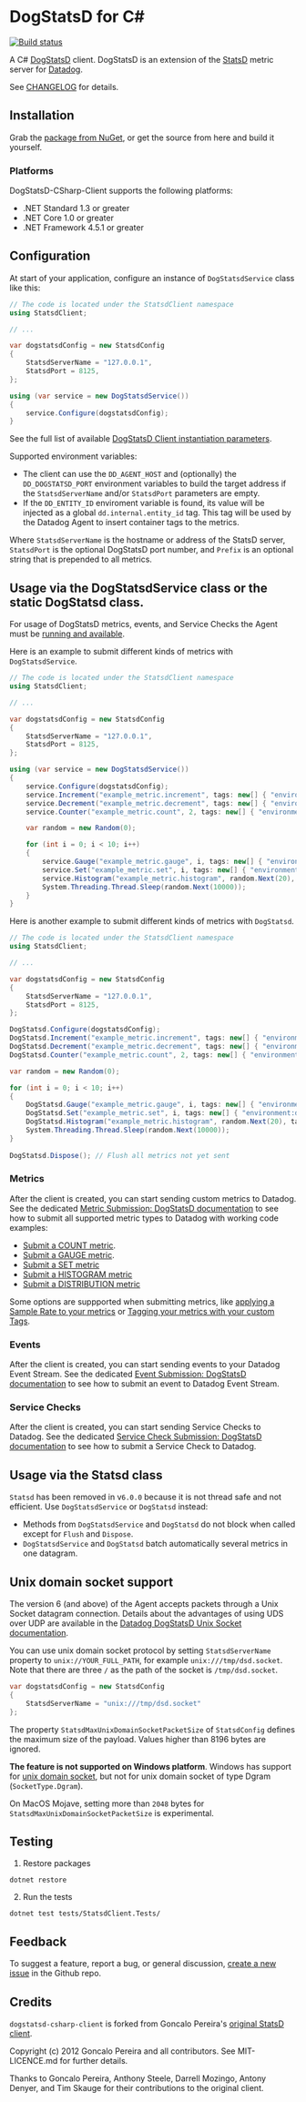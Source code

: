 # DogStatsD for C#

[![Build status](https://ci.appveyor.com/api/projects/status/bg8e39b5f9iiavvj/branch/master?svg=true)](https://ci.appveyor.com/project/Datadog/dogstatsd-csharp-client/branch/master)

A C# [DogStatsD](https://docs.datadoghq.com/developers/dogstatsd/?code-lang=.NET) client. DogStatsD is an extension of the [StatsD](http://codeascraft.com/2011/02/15/measure-anything-measure-everything/) metric server for [Datadog](http://datadoghq.com).

See [CHANGELOG](CHANGELOG.md) for details.

## Installation

Grab the [package from NuGet](https://nuget.org/packages/DogStatsD-CSharp-Client/), or get the source from here and build it yourself.

### Platforms

DogStatsD-CSharp-Client supports the following platforms:
* .NET Standard 1.3 or greater
* .NET Core 1.0 or greater
* .NET Framework 4.5.1 or greater

## Configuration

At start of your application, configure an instance of `DogStatsdService` class like this:

```csharp
// The code is located under the StatsdClient namespace
using StatsdClient;

// ...

var dogstatsdConfig = new StatsdConfig
{
    StatsdServerName = "127.0.0.1",
    StatsdPort = 8125,
};

using (var service = new DogStatsdService())
{
    service.Configure(dogstatsdConfig);
}
```

See the full list of available [DogStatsD Client instantiation parameters](https://docs.datadoghq.com/developers/dogstatsd/?code-lang=.NET#client-instantiation-parameters).

Supported environment variables:

* The client can use the `DD_AGENT_HOST` and (optionally) the `DD_DOGSTATSD_PORT` environment variables to build the target address if the `StatsdServerName` and/or `StatsdPort` parameters are empty.
* If the `DD_ENTITY_ID` enviroment variable is found, its value will be injected as a global `dd.internal.entity_id` tag. This tag will be used by the Datadog Agent to insert container tags to the metrics.

Where `StatsdServerName` is the hostname or address of the StatsD server, `StatsdPort` is the optional DogStatsD port number, and `Prefix` is an optional string that is prepended to all metrics.

## Usage via the DogStatsdService class or the static DogStatsd class.

For usage of DogStatsD metrics, events, and Service Checks the Agent must be [running and available](https://docs.datadoghq.com/developers/dogstatsd/?code-lang=.NET#setup).

Here is an example to submit different kinds of metrics with `DogStatsdService`.
```csharp
// The code is located under the StatsdClient namespace
using StatsdClient;

// ...

var dogstatsdConfig = new StatsdConfig
{
    StatsdServerName = "127.0.0.1",
    StatsdPort = 8125,
};

using (var service = new DogStatsdService())
{
    service.Configure(dogstatsdConfig);
    service.Increment("example_metric.increment", tags: new[] { "environment:dev" });
    service.Decrement("example_metric.decrement", tags: new[] { "environment:dev" });
    service.Counter("example_metric.count", 2, tags: new[] { "environment:dev" });

    var random = new Random(0);

    for (int i = 0; i < 10; i++)
    {
        service.Gauge("example_metric.gauge", i, tags: new[] { "environment:dev" });
        service.Set("example_metric.set", i, tags: new[] { "environment:dev" });
        service.Histogram("example_metric.histogram", random.Next(20), tags: new[] { "environment:dev" });
        System.Threading.Thread.Sleep(random.Next(10000));
    }
}  
```

Here is another example to submit different kinds of metrics with `DogStatsd`.
```csharp
// The code is located under the StatsdClient namespace
using StatsdClient;

// ...

var dogstatsdConfig = new StatsdConfig
{
    StatsdServerName = "127.0.0.1",
    StatsdPort = 8125,
};

DogStatsd.Configure(dogstatsdConfig);
DogStatsd.Increment("example_metric.increment", tags: new[] { "environment:dev" });
DogStatsd.Decrement("example_metric.decrement", tags: new[] { "environment:dev" });
DogStatsd.Counter("example_metric.count", 2, tags: new[] { "environment:dev" });

var random = new Random(0);

for (int i = 0; i < 10; i++)
{
    DogStatsd.Gauge("example_metric.gauge", i, tags: new[] { "environment:dev" });
    DogStatsd.Set("example_metric.set", i, tags: new[] { "environment:dev" });
    DogStatsd.Histogram("example_metric.histogram", random.Next(20), tags: new[] { "environment:dev" });
    System.Threading.Thread.Sleep(random.Next(10000));
}
  
DogStatsd.Dispose(); // Flush all metrics not yet sent
```

### Metrics

After the client is created, you can start sending custom metrics to Datadog. See the dedicated [Metric Submission: DogStatsD documentation](https://docs.datadoghq.com/metrics/dogstatsd_metrics_submission/?code-lang=.NET) to see how to submit all supported metric types to Datadog with working code examples:

* [Submit a COUNT metric](https://docs.datadoghq.com/metrics/dogstatsd_metrics_submission/?code-lang=.NET#count).
* [Submit a GAUGE metric](https://docs.datadoghq.com/metrics/dogstatsd_metrics_submission/?code-lang=.NET#gauge).
* [Submit a SET metric](https://docs.datadoghq.com/metrics/dogstatsd_metrics_submission/?code-lang=.NET#set)
* [Submit a HISTOGRAM metric](https://docs.datadoghq.com/metrics/dogstatsd_metrics_submission/?code-lang=.NET#histogram)
* [Submit a DISTRIBUTION metric](https://docs.datadoghq.com/metrics/dogstatsd_metrics_submission/?code-lang=.NET#distribution)

Some options are suppported when submitting metrics, like [applying a Sample Rate to your metrics](https://docs.datadoghq.com/metrics/dogstatsd_metrics_submission/?code-lang=.NET#metric-submission-options) or [Tagging your metrics with your custom Tags](https://docs.datadoghq.com/metrics/dogstatsd_metrics_submission/?code-lang=.NET#metric-tagging).

### Events

After the client is created, you can start sending events to your Datadog Event Stream. See the dedicated [Event Submission: DogStatsD documentation](https://docs.datadoghq.com/developers/events/dogstatsd/?code-lang=.NET) to see how to submit an event to Datadog Event Stream.

### Service Checks

After the client is created, you can start sending Service Checks to Datadog. See the dedicated [Service Check Submission: DogStatsD documentation](https://docs.datadoghq.com/developers/service_checks/dogstatsd_service_checks_submission/?code-lang=.NET) to see how to submit a Service Check to Datadog.


## Usage via the Statsd class

`Statsd` has been removed in v`6.0.0` because it is not thread safe and not efficient. Use `DogStatsdService` or `DogStatsd` instead:
* Methods from `DogStatsdService` and `DogStatsd` do not block when called except for `Flush` and `Dispose`.
* `DogStatsdService` and `DogStatsd` batch automatically several metrics in one datagram.

## Unix domain socket support

The version 6 (and above) of the Agent accepts packets through a Unix Socket datagram connection. Details about the advantages of using UDS over UDP are available in the [Datadog DogStatsD Unix Socket documentation](https://docs.datadoghq.com/developers/dogstatsd/unix_socket/).

You can use unix domain socket protocol by setting `StatsdServerName` property to `unix://YOUR_FULL_PATH`, for example `unix:///tmp/dsd.socket`. Note that there are three `/` as the path of the socket is `/tmp/dsd.socket`.

``` C#
var dogstatsdConfig = new StatsdConfig
{    
    StatsdServerName = "unix:///tmp/dsd.socket"  
};
```

The property `StatsdMaxUnixDomainSocketPacketSize` of `StatsdConfig` defines the maximum size of the payload. Values higher than 8196 bytes are ignored.

**The feature is not supported on Windows platform**.
Windows has support for [unix domain socket](https://devblogs.microsoft.com/commandline/af_unix-comes-to-windows/), but not for unix domain socket of type Dgram (`SocketType.Dgram`). 

On MacOS Mojave, setting more than `2048` bytes for `StatsdMaxUnixDomainSocketPacketSize` is experimental.

## Testing

1. Restore packages
  ```
  dotnet restore
  ```
2. Run the tests
  ```
  dotnet test tests/StatsdClient.Tests/
  ```

## Feedback

To suggest a feature, report a bug, or general discussion, [create a new issue](https://github.com/DataDog/statsd-csharp-client/issues) in the Github repo.

## Credits

`dogstatsd-csharp-client` is forked from Goncalo Pereira's [original StatsD client](https://github.com/goncalopereira/statsd-csharp-client).

Copyright (c) 2012 Goncalo Pereira and all contributors. See MIT-LICENCE.md for further details.

Thanks to Goncalo Pereira, Anthony Steele, Darrell Mozingo, Antony Denyer, and Tim Skauge for their contributions to the original client.
